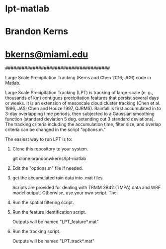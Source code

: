 # lpt-matlab
# Brandon Kerns
# bkerns@miami.edu
######################################

Large Scale Precipitation Tracking (Kerns and Chen 2016, JGR) code in Matlab.

Large Scale Precipitation Tracking (LPT) is tracking of large-scale (e. g., thousands of km)
	contiguos precipitation features that persist several days or weeks. It is an extension of
	mesoscale cloud cluster tracking (Chen et al. 1996, JAS; Chen and Houze 1997, QJRMS). 
	Rainfall is first accumulated in to 3-day overlapping time periods, then subjected to a 
	Gaussian smoothing function (standard deviation 5 deg. extending out 3 standard deviations). 
	The tracking criteria including the accumulation time, filter size, and overlap criteria
	can be changed in the script "options.m."


The easiest way to run LPT is to:

1) Clone this repository to your system.

   git clone brandonwkerns/lpt-matlab

2) Edit the "options.m" file if needed.

3) get the accumulated rain data into .mat files.

   Scripts are provided for dealing with TRMM 3B42 (TMPA) data and WRF model output.
   Otherwise, use your own script. The 

4) Run the spatial filtering script.

5) Run the feature identification script.

   Outputs will be named "LPT_feature*.mat"

6) Run the tracking script.

   Outputs will be named "LPT_track*.mat"


